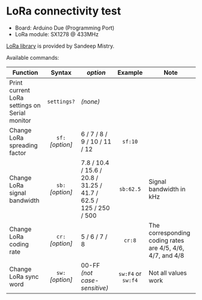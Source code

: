 # LoRa connectivity test

- Board: Arduino Due (Programming Port)  
- LoRa module: SX1278 @ 433MHz

[LoRa library](https://github.com/sandeepmistry/arduino-LoRa) is provided by Sandeep Mistry.

Available commands:

|**Function**|**Syntax**|***option***|**Example**|**Note**|
|---|:---:|---|:---:|---|
|Print current LoRa settings on Serial monitor|`settings?`|*(none)*|||
|Change LoRa spreading factor|`sf:`*[option]*|6 / 7 / 8 / 9 / 10 / 11 / 12|`sf:10`||
|Change LoRa signal bandwidth|`sb:`*[option]*|7.8 / 10.4 / 15.6 / 20.8 / 31.25 / 41.7 / 62.5 / 125 / 250 / 500|`sb:62.5`|Signal bandwidth in kHz|
|Change LoRa coding rate|`cr:`*[option]*|5 / 6 / 7 / 8|`cr:8`|The corresponding coding rates are 4/5, 4/6, 4/7, and 4/8|
|Change LoRa sync word|`sw:`*[option]*|00-FF *(not case-sensitive)*|`sw:F4` or `sw:f4`|Not all values work|
